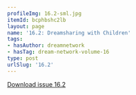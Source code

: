 ```yaml
---
profileImg: 16.2-sml.jpg
itemId: bcphbshc2lb
layout: page
name: '16.2: Dreamsharing with Children'
tags:
- hasAuthor: dreamnetwork
- hasTag: dream-network-volume-16
type: post
urlSlug: '16.2'
---
```

<a href="../files/pdfs/Volume_16/16.2-Dream-Network-Vol-16-No-2.pdf" download="">Download issue 16.2</a>